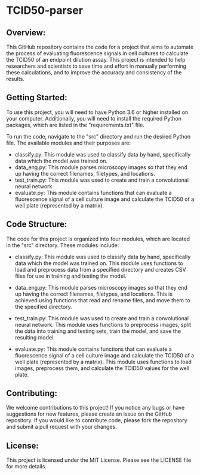 # TCID50-parser

## Overview:
This GitHub repository contains the code for a project that aims to automate the process of evaluating fluorescence signals in cell cultures to calculate the TCID50 of an endpoint dilution assay. This project is intended to help researchers and scientists to save time and effort in manually performing these calculations, and to improve the accuracy and consistency of the results.

## Getting Started:
To use this project, you will need to have Python 3.6 or higher installed on your computer. Additionally, you will need to install the required Python packages, which are listed in the "requirements.txt" file.

To run the code, navigate to the "src" directory and run the desired Python file. The available modules and their purposes are:

- classify.py: This module was used to classify data by hand, specifically data which the model was trained on.
- data_eng.py: This module parses microscopy images so that they end up having the correct filenames, filetypes, and locations.
- test_train.py: This module was used to create and train a convolutional neural network.
- evaluate.py: This module contains functions that can evaluate a fluorescence signal of a cell culture image and calculate the TCID50 of a well plate (represented by a matrix).

## Code Structure:
The code for this project is organized into four modules, which are located in the "src" directory. These modules include:

- classify.py: This module was used to classify data by hand, specifically data which the model was trained on. This module uses functions to load and preprocess data from a specified directory and creates CSV files for use in training and testing the model.

- data_eng.py: This module parses microscopy images so that they end up having the correct filenames, filetypes, and locations. This is achieved using functions that read and rename files, and move them to the specified directory.

- test_train.py: This module was used to create and train a convolutional neural network. This module uses functions to preprocess images, split the data into training and testing sets, train the model, and save the resulting model.

- evaluate.py: This module contains functions that can evaluate a fluorescence signal of a cell culture image and calculate the TCID50 of a well plate (represented by a matrix). This module uses functions to load images, preprocess them, and calculate the TCID50 values for the well plate.

## Contributing:
We welcome contributions to this project! If you notice any bugs or have suggestions for new features, please create an issue on the GitHub repository. If you would like to contribute code, please fork the repository and submit a pull request with your changes.

## License:
This project is licensed under the MIT License. Please see the LICENSE file for more details.
